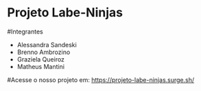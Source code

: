 # Projeto Labe-Ninjas

#Integrantes
- Alessandra Sandeski
- Brenno Ambrozino
- Graziela Queiroz
- Matheus Mantini


#Acesse o nosso projeto em: 
https://projeto-labe-ninjas.surge.sh/
